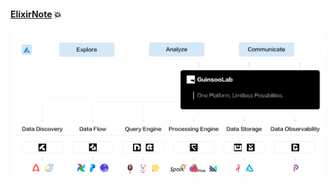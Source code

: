 #### [ElixirNote](https://elixirnote.github.io/elixir-web) 💥

![](/profile/guinsoo-ecosystem-elixir.png)
